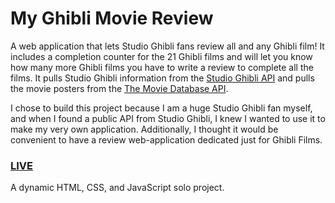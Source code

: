# My Ghibli Movie Review

A web application that lets Studio Ghibli fans review all and any Ghibli film! It includes a completion counter for the 21 Ghibli films and will let you know how many more Ghibli films you have to write a review to complete all the films. It pulls Studio Ghibli information from the [Studio Ghibli API](https://ghibliapi.herokuapp.com/) and pulls the movie posters from the [The Movie Database API](https://www.themoviedb.org/documentation/api).

I chose to build this project because I am a huge Studio Ghibli fan myself, and when I found a public API from Studio Ghibli, I knew I wanted to use it to make my very own application. Additionally, I thought it would be convenient to have a review web-application dedicated just for Ghibli Films. 

### [LIVE](https://richard-watanabe.github.io/my-ghibli-movie-review/)

A dynamic HTML, CSS, and JavaScript solo project.
